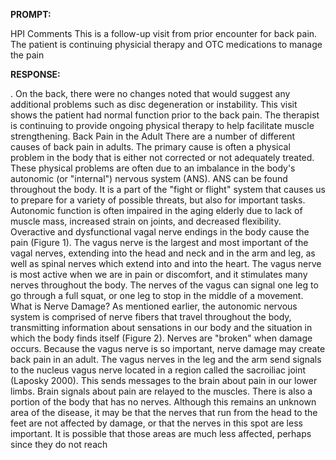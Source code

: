 **PROMPT:**

HPI Comments This is a follow-up visit from prior encounter for back pain. The patient is continuing physicial therapy and OTC medications to manage the pain

**RESPONSE:**

 . On the back, there were no changes noted that would suggest any additional problems such as disc degeneration or instability. This visit shows the patient had normal function prior to the back pain. The therapist is continuing to provide ongoing physical therapy to help facilitate muscle strengthening.  Back Pain in the Adult  There are a number of different causes of back pain in adults. The primary cause is often a physical problem in the body that is either not corrected or not adequately treated. These physical problems are often due to an imbalance in the body's autonomic (or "internal") nervous system (ANS). ANS can be found throughout the body. It is a part of the "fight or flight" system that causes us to prepare for a variety of possible threats, but also for important tasks.  Autonomic function is often impaired in the aging elderly due to lack of muscle mass, increased strain on joints, and decreased flexibility. Overactive and dysfunctional vagal nerve endings in the body cause the pain (Figure 1). The vagus nerve is the largest and most important of the vagal nerves, extending into the head and neck and in the arm and leg, as well as spinal nerves which extend into and into the heart. The vagus nerve is most active when we are in pain or discomfort, and it stimulates many nerves throughout the body. The nerves of the vagus can signal one leg to go through a full squat, or one leg to stop in the middle of a movement.  What is Nerve Damage?  As mentioned earlier, the autonomic nervous system is comprised of nerve fibers that travel throughout the body, transmitting information about sensations in our body and the situation in which the body finds itself (Figure 2). Nerves are "broken" when damage occurs.  Because the vagus nerve is so important, nerve damage may create back pain in an adult. The vagus nerves in the leg and the arm send signals to the nucleus vagus nerve located in a region called the sacroiliac joint (Laposky 2000). This sends messages to the brain about pain in our lower limbs. Brain signals about pain are relayed to the muscles. There is also a portion of the body that has no nerves. Although this remains an unknown area of the disease, it may be that the nerves that run from the head to the feet are not affected by damage, or that the nerves in this spot are less important. It is possible that those areas are much less affected, perhaps since they do not reach